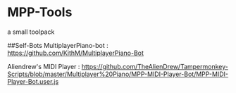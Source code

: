 # MPP-Tools
a small toolpack

##Self-Bots
MultiplayerPiano-bot : https://github.com/KithM/MultiplayerPiano-Bot

Aliendrew's MIDI Player : https://github.com/TheAlienDrew/Tampermonkey-Scripts/blob/master/Multiplayer%20Piano/MPP-MIDI-Player-Bot/MPP-MIDI-Player-Bot.user.js


